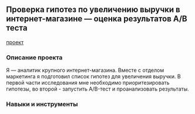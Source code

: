 ## Проверка гипотез по увеличению выручки в интернет-магазине — оценка результатов A/B теста
[проект](https://github.com/Tushkin99/Portfolio/blob/main/AB_test_online_store/AB-тестирование%20в%20интернет-магазине.ipynb)
### Описание проекта
Я — аналитик крупного интернет-магазина. Вместе с отделом маркетинга я подготовил список гипотез для увеличения выручки. В первой части исследования мне необходимо приоритезировать гипотезы, во второй - запустить A/B-тест и проанализовать результаты. 
### Навыки и инструменты
